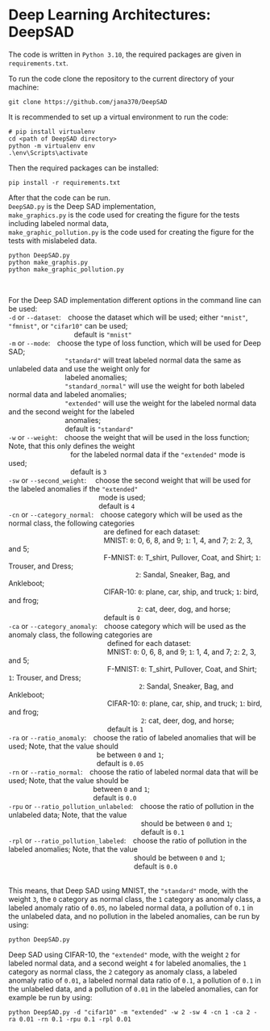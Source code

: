 # Deep Learning Architectures: DeepSAD

The code is written in `Python 3.10`, the required packages are given in `requirements.txt`.

To run the code clone the repository to the current directory of your machine:
```
git clone https://github.com/jana370/DeepSAD
```

It is recommended to set up a virtual environment to run the code: 
```
# pip install virtualenv
cd <path of DeepSAD directory>
python -m virtualenv env
.\env\Scripts\activate
```

Then the required packages can be installed:
```
pip install -r requirements.txt
```

After that the code can be run.  
`DeepSAD.py` is the Deep SAD implementation,  
`make_graphics.py` is the code used for creating the figure for the tests including labeled normal data,  
`make_graphic_pollution.py` is the code used for creating the figure for the tests with mislabeled data.  
```
python DeepSAD.py
python make_graphis.py
python make_graphic_pollution.py
```
&nbsp;

For the Deep SAD implementation different options in the command line can be used:  
`-d` or `--dataset`:&emsp;choose the dataset which will be used; either `"mnist"`, `"fmnist"`, or `"cifar10"` can be used;  
&emsp;&emsp;&emsp;&emsp;&emsp;&emsp;&emsp;&emsp;&emsp;&nbsp;default is `"mnist"`  
`-m` or `--mode`:&emsp;choose the type of loss function, which will be used for Deep SAD;  
&emsp;&emsp;&emsp;&emsp;&emsp;&emsp;&emsp;&emsp;`"standard"` will treat labeled normal data the same as unlabeled data and use the weight only for  
&emsp;&emsp;&emsp;&emsp;&emsp;&emsp;&emsp;&emsp;labeled anomalies;  
&emsp;&emsp;&emsp;&emsp;&emsp;&emsp;&emsp;&emsp;`"standard_normal"` will use the weight for both labeled normal data and labeled anomalies;  
&emsp;&emsp;&emsp;&emsp;&emsp;&emsp;&emsp;&emsp;`"extended"` will use the weight for the labeled normal data and the second weight for the labeled  
&emsp;&emsp;&emsp;&emsp;&emsp;&emsp;&emsp;&emsp;anomalies;  
&emsp;&emsp;&emsp;&emsp;&emsp;&emsp;&emsp;&emsp;default is `"standard"`  
`-w` or `--weight`:&emsp;choose the weight that will be used in the loss function; Note, that this only defines the weight  
&emsp;&emsp;&emsp;&emsp;&emsp;&emsp;&emsp;&emsp;&ensp;&nbsp;for the labeled normal data if the `"extended"` mode is used;  
&emsp;&emsp;&emsp;&emsp;&emsp;&emsp;&emsp;&emsp;&ensp;&nbsp;default is `3`   
`-sw` or `--second_weight`:&emsp; choose the second weight that will be used for the labeled anomalies if the `"extended"`  
&emsp;&emsp;&emsp;&emsp;&emsp;&emsp;&emsp;&emsp;&emsp;&emsp;&emsp;&emsp;&ensp;&nbsp;mode is used;  
&emsp;&emsp;&emsp;&emsp;&emsp;&emsp;&emsp;&emsp;&emsp;&emsp;&emsp;&emsp;&ensp;&nbsp;default is `4`  
`-cn` or `--category_normal`:&emsp;choose category which will be used as the normal class, the following categories  
&emsp;&emsp;&emsp;&emsp;&emsp;&emsp;&emsp;&emsp;&emsp;&emsp;&emsp;&emsp;&emsp;&ensp;are defined for each dataset:  
&emsp;&emsp;&emsp;&emsp;&emsp;&emsp;&emsp;&emsp;&emsp;&emsp;&emsp;&emsp;&emsp;&ensp;MNIST: `0`: 0, 6, 8, and 9; `1`: 1, 4, and 7; `2`: 2, 3, and 5;  
&emsp;&emsp;&emsp;&emsp;&emsp;&emsp;&emsp;&emsp;&emsp;&emsp;&emsp;&emsp;&emsp;&ensp;F-MNIST: `0`: T_shirt, Pullover, Coat, and Shirt; `1`: Trouser, and Dress;  
&emsp;&emsp;&emsp;&emsp;&emsp;&emsp;&emsp;&emsp;&emsp;&emsp;&emsp;&emsp;&emsp;&emsp;&emsp;&emsp;&emsp;&emsp;`2`: Sandal, Sneaker, Bag, and Ankleboot;  
&emsp;&emsp;&emsp;&emsp;&emsp;&emsp;&emsp;&emsp;&emsp;&emsp;&emsp;&emsp;&emsp;&ensp;CIFAR-10: `0`: plane, car, ship, and truck; `1`: bird, and frog;  
&emsp;&emsp;&emsp;&emsp;&emsp;&emsp;&emsp;&emsp;&emsp;&emsp;&emsp;&emsp;&emsp;&emsp;&emsp;&emsp;&emsp;&emsp;&nbsp;`2`: cat, deer, dog, and horse;  
&emsp;&emsp;&emsp;&emsp;&emsp;&emsp;&emsp;&emsp;&emsp;&emsp;&emsp;&emsp;&emsp;&ensp;default is `0`  
`-ca` or `--category_anomaly`:&emsp;choose category which will be used as the anomaly class, the following categories are  
&emsp;&emsp;&emsp;&emsp;&emsp;&emsp;&emsp;&emsp;&emsp;&emsp;&emsp;&emsp;&emsp;&ensp;&ensp;defined for each dataset:  
&emsp;&emsp;&emsp;&emsp;&emsp;&emsp;&emsp;&emsp;&emsp;&emsp;&emsp;&emsp;&emsp;&ensp;&ensp;MNIST: `0`: 0, 6, 8, and 9; `1`: 1, 4, and 7; `2`: 2, 3, and 5;  
&emsp;&emsp;&emsp;&emsp;&emsp;&emsp;&emsp;&emsp;&emsp;&emsp;&emsp;&emsp;&emsp;&ensp;&ensp;F-MNIST: `0`: T_shirt, Pullover, Coat, and Shirt; `1`: Trouser, and Dress;  
&emsp;&emsp;&emsp;&emsp;&emsp;&emsp;&emsp;&emsp;&emsp;&emsp;&emsp;&emsp;&emsp;&emsp;&emsp;&emsp;&emsp;&emsp;&ensp;`2`: Sandal, Sneaker, Bag, and Ankleboot;  
&emsp;&emsp;&emsp;&emsp;&emsp;&emsp;&emsp;&emsp;&emsp;&emsp;&emsp;&emsp;&emsp;&ensp;&ensp;CIFAR-10: `0`: plane, car, ship, and truck; `1`: bird, and frog;  
&emsp;&emsp;&emsp;&emsp;&emsp;&emsp;&emsp;&emsp;&emsp;&emsp;&emsp;&emsp;&emsp;&emsp;&emsp;&emsp;&emsp;&emsp;&ensp;&nbsp;`2`: cat, deer, dog, and horse;  
&emsp;&emsp;&emsp;&emsp;&emsp;&emsp;&emsp;&emsp;&emsp;&emsp;&emsp;&emsp;&emsp;&ensp;&ensp;default is `1`  
`-ra` or `--ratio_anomaly`:&emsp;choose the ratio of labeled anomalies that will be used; Note, that the value should  
&emsp;&emsp;&emsp;&emsp;&emsp;&emsp;&emsp;&emsp;&emsp;&emsp;&emsp;&emsp;&ensp;be between `0` and `1`;  
&emsp;&emsp;&emsp;&emsp;&emsp;&emsp;&emsp;&emsp;&emsp;&emsp;&emsp;&emsp;&ensp;default is `0.05`  
`-rn` or `--ratio_normal`:&emsp;choose the ratio of labeled normal data that will be used; Note, that the value should be  
&emsp;&emsp;&emsp;&emsp;&emsp;&emsp;&emsp;&emsp;&emsp;&emsp;&emsp;&emsp;between `0` and `1`;  
&emsp;&emsp;&emsp;&emsp;&emsp;&emsp;&emsp;&emsp;&emsp;&emsp;&emsp;&emsp;default is `0.0`  
`-rpu` or `--ratio_pollution_unlabeled`:&emsp;choose the ratio of pollution in the unlabeled data; Note, that the value  
&emsp;&emsp;&emsp;&emsp;&emsp;&emsp;&emsp;&emsp;&emsp;&emsp;&emsp;&emsp;&emsp;&emsp;&emsp;&emsp;&emsp;&emsp;&ensp;&nbsp;should be between `0` and `1`;   
&emsp;&emsp;&emsp;&emsp;&emsp;&emsp;&emsp;&emsp;&emsp;&emsp;&emsp;&emsp;&emsp;&emsp;&emsp;&emsp;&emsp;&emsp;&ensp;&nbsp;default is `0.1`    
`-rpl` or `--ratio_pollution_labeled`:&emsp;choose the ratio of pollution in the labeled anomalies; Note, that the value  
&emsp;&emsp;&emsp;&emsp;&emsp;&emsp;&emsp;&emsp;&emsp;&emsp;&emsp;&emsp;&emsp;&emsp;&emsp;&emsp;&emsp;&ensp;&nbsp;should be between `0` and `1`;  
&emsp;&emsp;&emsp;&emsp;&emsp;&emsp;&emsp;&emsp;&emsp;&emsp;&emsp;&emsp;&emsp;&emsp;&emsp;&emsp;&emsp;&ensp;&nbsp;default is `0.0`  
&nbsp;

This means, that Deep SAD using MNIST, the `"standard"` mode, with the weight `3`, the `0` category as normal class, the `1` category as anomaly class, a labeled 
anomaly ratio of `0.05`, no labeled normal data, a pollution of `0.1` in the unlabeled data, and no pollution in the labeled anomalies, can be run by using:
```
python DeepSAD.py
```
Deep SAD using CIFAR-10, the `"extended"` mode, with the weight `2` for labeled normal data, and a second weight `4` for labeled anomalies, 
the `1` category as normal class, the `2` category as anomaly class, a labeled anomaly ratio of `0.01`, a labeled normal data ratio of `0.1`, 
a pollution of `0.1` in the unlabeled data, and a pollution of `0.01` in the labeled anomalies, can for example be run by using:
```
python DeepSAD.py -d "cifar10" -m "extended" -w 2 -sw 4 -cn 1 -ca 2 -ra 0.01 -rn 0.1 -rpu 0.1 -rpl 0.01
```

